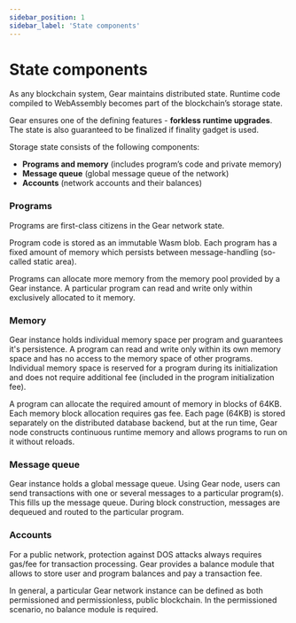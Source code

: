 ```yaml
---
sidebar_position: 1
sidebar_label: 'State components'
---
```


# State components

As any blockchain system, Gear maintains distributed state. Runtime code compiled to WebAssembly becomes part of the blockchain’s storage state. 

Gear ensures one of the defining features - **forkless runtime upgrades**. The state is also guaranteed to be finalized if finality gadget is used.

Storage state consists of the following components:

- **Programs and memory** (includes program’s code and private memory)
- **Message queue** (global message queue of the network)
- **Accounts** (network accounts and their balances)

### Programs

Programs are first-class citizens in the Gear network state.

Program code is stored as an immutable Wasm blob. Each program has a fixed amount of memory which persists between message-handling (so-called static area).

Programs can allocate more memory from the memory pool provided by a Gear instance. A particular program can read and write only within exclusively allocated to it memory.

### Memory

Gear instance holds individual memory space per program and guarantees it's persistence. A program can read and write only within its own memory space and has no access to the memory space of other programs. Individual memory space is reserved for a program during its initialization and does not require additional fee (included in the program initialization fee). 

A program can allocate the required amount of memory in blocks of 64KB. Each memory block allocation requires gas fee. Each page (64KB) is stored separately on the distributed database backend, but at the run time, Gear node constructs continuous runtime memory and allows programs to run on it without reloads.

### Message queue

Gear instance holds a global message queue. Using Gear node, users can send transactions with one or several messages to a particular program(s). This fills up the message queue. During block construction, messages are dequeued and routed to the particular program.

### Accounts

For a public network, protection against DOS attacks always requires gas/fee for transaction processing. Gear provides a balance module that allows to store user and program balances and pay a transaction fee.

In general, a particular Gear network instance can be defined as both permissioned and permissionless, public blockchain. In the permissioned scenario, no balance module is required.
